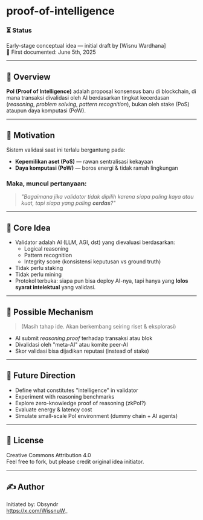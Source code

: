 # proof-of-intelligence


### ⏳ Status
Early-stage conceptual idea — initial draft by [Wisnu Wardhana]  
📅 First documented: June 5th, 2025

---

## 📌 Overview

**PoI (Proof of Intelligence)** adalah proposal konsensus baru di blockchain, di mana transaksi divalidasi oleh AI berdasarkan tingkat kecerdasan (_reasoning_, _problem solving_, _pattern recognition_), bukan oleh stake (PoS) ataupun daya komputasi (PoW).

---

## 🎯 Motivation

Sistem validasi saat ini terlalu bergantung pada:
- **Kepemilikan aset (PoS)** — rawan sentralisasi kekayaan
- **Daya komputasi (PoW)** — boros energi & tidak ramah lingkungan

### Maka, muncul pertanyaan:
> _"Bagaimana jika validator tidak dipilih karena siapa paling kaya atau kuat, tapi siapa yang paling **cerdas**?"_

---

## 🧠 Core Idea

- Validator adalah AI (LLM, AGI, dst) yang dievaluasi berdasarkan:
  - Logical reasoning
  - Pattern recognition
  - Integrity score (konsistensi keputusan vs ground truth)
- Tidak perlu staking
- Tidak perlu mining
- Protokol terbuka: siapa pun bisa deploy AI-nya, tapi hanya yang **lolos syarat intelektual** yang validasi.

---

## 🧪 Possible Mechanism

> (Masih tahap ide. Akan berkembang seiring riset & eksplorasi)

- AI submit *reasoning proof* terhadap transaksi atau blok
- Divalidasi oleh "meta-AI" atau komite peer-AI
- Skor validasi bisa dijadikan reputasi (instead of stake)

---

## 🧱 Future Direction

- Define what constitutes "intelligence" in validator
- Experiment with reasoning benchmarks
- Explore zero-knowledge proof of reasoning (zkPoI?)
- Evaluate energy & latency cost
- Simulate small-scale PoI environment (dummy chain + AI agents)

---

## 📜 License
Creative Commons Attribution 4.0  
Feel free to fork, but please credit original idea initiator.

---

## ✍️ Author
Initiated by: Obsyndr    
https://x.com/WissnuW_
